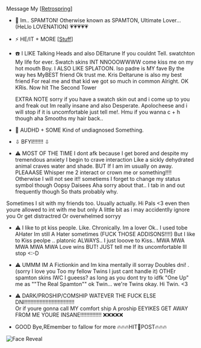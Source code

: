 Message My [[Retrospring](https://retrospring.net/@SPAMTON_GSPAMTON)]

- 💾 Im.. SPAMTON! Otherwise known as SPAMTON, Ultimate Lover... (HeLlo LOVENATION) 💗💗💗💗💗

- ⚡ HE/IT + MORE [[Stuff](https://en.pronouns.page/@SP4MINAT0R)]
  
- ☎️ I LIKE Talking Heads and also DEltarune If you couldnt Tell. swatchton My life for ever. Swatch skins INT NNOOOWWWW come kiss me on my hot mouth Boy.
 I ALSO LIKE SPLATOON. Iso padre is MY fave By the way hes MyBEST friend Ok trust me. Kris Deltarune is also my best friend For real me and that kid we got so much in common Alright. OK KRis. Now hit The Second Tower

  EXTRA NOTE sorry if you have a swatch skin out and i come up to you and freak out Im really insane and also Desperate. Apolocheese and i will stop if it is uncomfortable just tell me!. Hmu if you wanna c + h though aha Smooths my hair back.. 
- 📧 AUDHD + SOME Kind of undiagnosed Something.

- ⇩ BFYI!!!!!!! ⇩

- ⚠️ MOST OF THE TIME I dont afk because I get bored and despite my tremendous anxiety I begin to crave interaction Like a sickly dehydrated animal craves water and shade. BUT If I am im usually on away.
PLEAAASE Whisper me 2 interact or crown me or something!!!! Otherwise I will not see it!! sometiems I forget to change my status symbol though Oopsy Daisees Aha sorry about that.. I tab in and out frequently though So thats probably why.

Sometimes I sit with my friends too. Usually actually. Hi Pals <3 even then youre allowed to int with me but only A little bit as i may accidentlly ignore you Or get distractred Or overwhelmed sorryy

- ⚠️ I like to pt kiss people. Like. Chronically. Im a lover Ok.. I used tobe AHater Im still A Hater sometimes (FUCK THOSE ADDISONS!!!!) But I like to Kiss peolpe .. platonic ALWAYS.. I just looove to Kiss.. MWA MWA MWA MWA MWA Love wins  BUT! JUST tell me If its uncomfortable Ill stop <:-D
  
- ⚠️ UMMM IM A Fictionkin and Im kina mentally ill sorray Doubles dni! . (sorry I love you Too my fellow Twins I just cant handle it)
  OTHEr spamton skins IWC I gueess? as long as you dont try to idfk "One Up" me as ""The Real Spamton""
  ok Twin... we're Twins okay. Hi Twin. <3

- ⚠️ DARK/PROSHIP/COMSHIP WATEVER THE FUCK ELSE DNI!!!!!!!!!!!!!!!!!!!!!!!!!!!!!!!!!  
Or if youre gonna call MY comfort ship A proship EEYIKES GET AWAY FROM ME YOURE INSANE!!!!!!!!!!!!!! ❌❌❌❌❌

- GOOD Bye,REmember to fallow for more 🔥🔥🔥HIT💸POST🔥🔥🔥

![Face Reveal](https://file.garden/ZhZPB1LLjRCJOu7W/gangsterton.gif)

